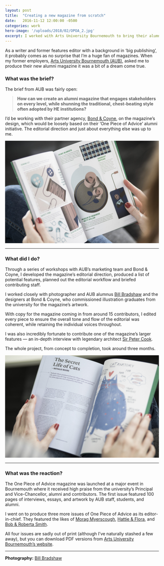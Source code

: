```yaml
---
layout: post
title:  "Creating a new magazine from scratch"
date:   2016-11-12 12:00:00 -0500
categories: work
hero-image: '/uploads/2018/02/OPOA_2.jpg'
excerpt: I worked with Arts University Bournemouth to bring their alumni programme to life in print .
---
```

As a writer and former features editor with a background in ‘big publishing’, it probably comes as no surprise that I’m a huge fan of magazines. When my former employers, [Arts University Bournemouth (AUB)](https://aub.ac.uk/), asked me to produce their new alumni magazine it was a bit of a dream come true.

### What was the brief?

The brief from AUB was fairly open:

> **How can we create an alumni magazine that engages stakeholders on every level, while shunning the traditional, chest-beating style often adopted by HE institutions?**

I’d be working with their partner agency, [Bond & Coyne](https://bondandcoyne.co.uk/), on the magazine’s design, which would be loosely based on their ‘One Piece of Advice’ alumni initiative. The editorial direction and just about everything else was up to me.

![Creating a new magazine 1](/uploads/2016/04/OPOA_4.jpg)

---------------

### What did I do?

Through a series of workshops with AUB’s marketing team and Bond & Coyne, I developed the magazine’s editorial direction, produced a list of potential features, planned out the editorial workflow and briefed contributing staff.

I worked closely with photographer and AUB alumnus [Bill Bradshaw](https://www.billbradshaw.co.uk/) and the designers at Bond & Coyne, who commissioned illustration graduates from the university for the magazine’s artwork.

With copy for the magazine coming in from around 15 contributors, I edited every piece to ensure the overall tone and flow of the editorial was coherent, while retaining the individual voices throughout.

I was also incredibly fortunate to contribute one of the magazine’s larger features — an in-depth interview with legendary architect [Sir Peter Cook](http://www.crab-studio.com/peter-cook.html).

The whole project, from concept to completion, took around three months.

![Creating a new magazine 2](/uploads/2016/04/OPOA_3.jpg)

---------------

### What was the reaction?

The One Piece of Advice magazine was launched at a major event in Bournemouth where it received high praise from the university’s Principal and Vice-Chancellor, alumni and contributors. The first issue featured 100 pages of interviews, essays, and artwork by AUB staff, students, and alumni.

I went on to produce three more issues of One Piece of Advice as its editor-in-chief. They featured the likes of [Morag Myerscough](http://www.studiomyerscough.com/), [Hattie & Flora](http://hattieandflora.co.uk/), and [Bob & Roberta Smith](http://bobandrobertasmith.co.uk/).

All four issues are sadly out of print (although I’ve naturally stashed a few away), but you can download PDF versions from [Arts University Bournemouth’s website](https://aub.ac.uk/alumni/piece-advice/).

---------------

**Photography:** [Bill Bradshaw](https://www.billbradshaw.co.uk/)
